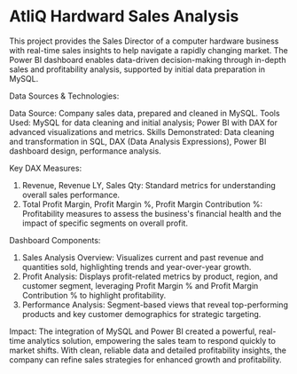 # AtliQ Hardward Sales Analysis

This project provides the Sales Director of a computer hardware business with real-time sales insights to help navigate a rapidly changing market. The Power BI dashboard enables data-driven decision-making through in-depth sales and profitability analysis, supported by initial data preparation in MySQL.

Data Sources & Technologies:

Data Source: Company sales data, prepared and cleaned in MySQL.
Tools Used: MySQL for data cleaning and initial analysis; Power BI with DAX for advanced visualizations and metrics.
Skills Demonstrated: Data cleaning and transformation in SQL, DAX (Data Analysis Expressions), Power BI dashboard design, performance analysis.

Key DAX Measures:

 1. Revenue, Revenue LY, Sales Qty: Standard metrics for understanding overall sales performance.
 2. Total Profit Margin, Profit Margin %, Profit Margin Contribution %: Profitability measures to assess the business's financial health and the impact of specific segments on overall profit.

Dashboard Components:

 1. Sales Analysis Overview: Visualizes current and past revenue and quantities sold, highlighting trends and year-over-year growth.
 2. Profit Analysis: Displays profit-related metrics by product, region, and customer segment, leveraging Profit Margin % and Profit Margin Contribution % to highlight profitability.
 3. Performance Analysis: Segment-based views that reveal top-performing products and key customer demographics for strategic targeting.

Impact:
The integration of MySQL and Power BI created a powerful, real-time analytics solution, empowering the sales team to respond quickly to market shifts. With clean, reliable data and detailed profitability insights, the company can refine sales strategies for enhanced growth and profitability.

